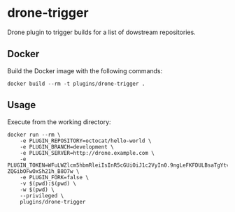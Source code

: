 # drone-trigger

Drone plugin to trigger builds for a list of dowstream repositories.

## Docker

Build the Docker image with the following commands:

```
docker build --rm -t plugins/drone-trigger .
```

## Usage

Execute from the working directory:

```
docker run --rm \
    -e PLUGIN_REPOSITORY=octocat/hello-world \
    -e PLUGIN_BRANCH=development \
    -e PLUGIN_SERVER=http://drone.example.com \
    -e PLUGIN_TOKEN=WFuLWZlcm5hbmRleiIsInR5cGUiOiJ1c2VyIn0.9ngLeFKFDULBsaTgYtv0k-ZQGibOFwOxSh21h_B8O7w \
    -e PLUGIN_FORK=false \ 
    -v $(pwd):$(pwd) \
    -w $(pwd) \
    --privileged \
    plugins/drone-trigger
```